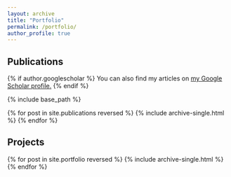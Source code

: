 ```yaml
---
layout: archive
title: "Portfolio"
permalink: /portfolio/
author_profile: true
---
```


## Publications
{% if author.googlescholar %}
  You can also find my articles on <u><a href="{{author.googlescholar}}">my Google Scholar profile</a>.</u>
{% endif %}

{% include base_path %}

{% for post in site.publications reversed %}
  {% include archive-single.html %}
{% endfor %}

## Projects
{% for post in site.portfolio reversed %}
  {% include archive-single.html %}
{% endfor %}


